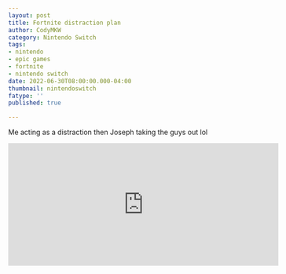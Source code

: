 ```yaml
---
layout: post
title: Fortnite distraction plan
author: CodyMKW
category: Nintendo Switch
tags:
- nintendo
- epic games
- fortnite
- nintendo switch
date: 2022-06-30T08:00:00.000-04:00
thumbnail: nintendoswitch
fatype: ''
published: true

---
```

Me acting as a distraction then Joseph taking the guys out lol

<iframe border=0 frameborder=0 height=250 width=550 theme=dark
src="https://twitframe.com/show?url=[https://twitter.com/CodyMKW/status/1553339929366855682](https://twitter.com/CodyMKW/status/1553339929366855682 "https://twitter.com/CodyMKW/status/1553339929366855682")">
</iframe>